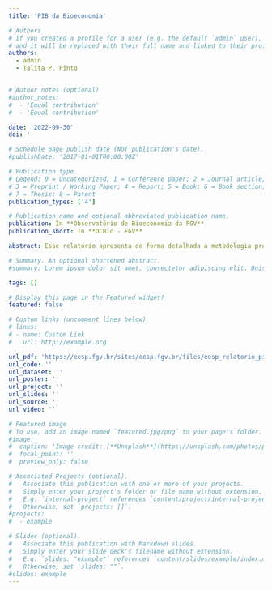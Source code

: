```yaml
---
title: 'PIB da Bioeconomia'

# Authors
# If you created a profile for a user (e.g. the default `admin` user), write the username (folder name) here
# and it will be replaced with their full name and linked to their profile.
authors:
  - admin
  - Talita P. Pinto


# Author notes (optional)
#author_notes:
#  - 'Equal contribution'
#  - 'Equal contribution'

date: '2022-09-30'
doi: ''

# Schedule page publish date (NOT publication's date).
#publishDate: '2017-01-01T00:00:00Z'

# Publication type.
# Legend: 0 = Uncategorized; 1 = Conference paper; 2 = Journal article;
# 3 = Preprint / Working Paper; 4 = Report; 5 = Book; 6 = Book section;
# 7 = Thesis; 8 = Patent
publication_types: ['4']

# Publication name and optional abbreviated publication name.
publication: In **Observatório de Bioeconomia da FGV**
publication_short: In **OCBio - FGV**

abstract: Esse relatório apresenta de forma detalhada a metodologia proposta para a determinação do Produto Interno Bruto da Bioeconomia no Brasil (PIB-Bio). Assim como na determinação de outras cadeias de produção, a bioeconomia possui ligações com todas as demais atividades econômicas, tanto a montante quanto a jusante na cadeia de produção. Assim, o PIB-Bio envolve os segmentos de insumos, a produção agregada da bioeconomia, processamento de bioinsumos (bioindústria) e, por fim, serviços de distribuição, transporte, comercialização até o consumidor final ou para atender a demanda de exportações. A bioeconomia compreende a produção a partir de recursos biológicos renováveis e a conversão desses recursos e resíduos em produtos de valor agregado como alimentos, rações, produtos biológicos e bioenergia. Em suma, a bioeconomia é operada pelas atividades de agricultura e pecuária, silvicultura, pesca, alimentos, produção de celulose e papel, bem como partes das indústrias de químicos, biotecnológica e energética.

# Summary. An optional shortened abstract.
#summary: Lorem ipsum dolor sit amet, consectetur adipiscing elit. Duis posuere tellus ac convallis placerat. Proin tincidunt magna sed ex sollicitudin condimentum.

tags: []

# Display this page in the Featured widget?
featured: false

# Custom links (uncomment lines below)
# links:
# - name: Custom Link
#   url: http://example.org

url_pdf: 'https://eesp.fgv.br/sites/eesp.fgv.br/files/eesp_relatorio_pib-pt-br-sem_marca-de-corte_ap1_v2.pdf'
url_code: ''
url_dataset: ''
url_poster: ''
url_project: ''
url_slides: ''
url_source: ''
url_video: ''

# Featured image
# To use, add an image named `featured.jpg/png` to your page's folder.
#image:
#  caption: 'Image credit: [**Unsplash**](https://unsplash.com/photos/pLCdAaMFLTE)'
#  focal_point: ''
#  preview_only: false

# Associated Projects (optional).
#   Associate this publication with one or more of your projects.
#   Simply enter your project's folder or file name without extension.
#   E.g. `internal-project` references `content/project/internal-project/index.md`.
#   Otherwise, set `projects: []`.
#projects:
#  - example

# Slides (optional).
#   Associate this publication with Markdown slides.
#   Simply enter your slide deck's filename without extension.
#   E.g. `slides: "example"` references `content/slides/example/index.md`.
#   Otherwise, set `slides: ""`.
#slides: example
---
```

